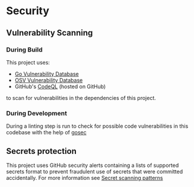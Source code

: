 # Security

## Vulnerability Scanning

### During Build

This project uses:
* [Go Vulnerability Database](https://go.dev/security/vuln/database)
* [OSV Vulnerability Database](https://osv.dev/)
* GitHub's [CodeQL](https://securitylab.github.com/tools/codeql) (hosted on GitHub)

to scan for vulnerabilities in the dependencies of this project.

### During Development

During a linting step is run to check for possible code vulnerabilities in this codebase
with the help of [gosec](https://github.com/securego/gosec)


## Secrets protection

This project uses GitHub security alerts containing a lists of supported secrets format 
to prevent fraudulent use of secrets that were committed accidentally.
For more information see [Secret scanning patterns](https://docs.github.com/en/code-security/secret-scanning/secret-scanning-patterns#supported-secrets-for-push-protection)

